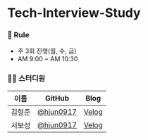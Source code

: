 # Tech-Interview-Study

### 🌳 Rule
- 주 3회 진행(월, 수, 금)
- AM 9:00 ~ AM 10:30

### 👨‍💻  스터디원

| 이름 | GitHub | Blog |
| - | - | - |
| 김형준 | [@hjun0917](https://github.com/hjun0917) | [Velog](https://velog.io/@hjun0917) |
| 서보성 | [@hjun0917](https://github.com/teabear12) | [Velog](https://greenteabear.tistory.com/) |
